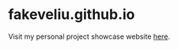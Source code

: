# fakeveliu.github.io
Visit my personal project showcase website [here](https://fakeveliu.github.io/).
